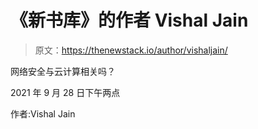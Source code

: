 # 《新书库》的作者 Vishal Jain

> 原文：<https://thenewstack.io/author/vishaljain/>

网络安全与云计算相关吗？

2021 年 9 月 28 日下午两点

作者:Vishal Jain